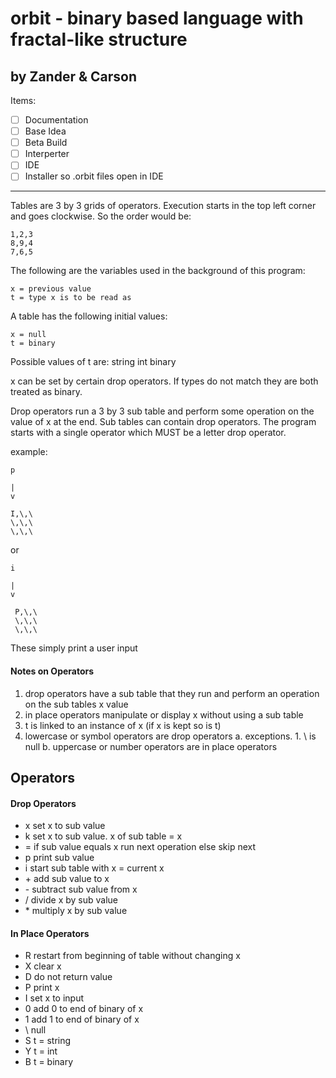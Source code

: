 # orbit - binary based language with fractal-like structure
## by Zander & Carson

Items:
- [ ] Documentation 
- [ ] Base Idea
- [ ] Beta Build
- [ ] Interperter
- [ ] IDE
- [ ] Installer so .orbit files open in IDE

***

Tables are 3 by 3 grids of operators. Execution starts in the top left corner and goes clockwise.
So the order would be:

	1,2,3
	8,9,4
	7,6,5

The following are the variables used in the background of this program:

	x = previous value
	t = type x is to be read as

A table has the following initial values:

	x = null
	t = binary

Possible values of t are:
string
int
binary

x can be set by certain drop operators.
If types do not match they are both treated as binary.

Drop operators run a 3 by 3 sub table and perform some operation on the value of x at the end.
Sub tables can contain drop operators. The program starts with a single operator which MUST
be a letter drop operator.

example:

	p
	
	|
	v
  
 	I,\,\
  	\,\,\
  	\,\,\
  
or 

	i
	
	|
	v
  
 	 P,\,\
 	 \,\,\
 	 \,\,\

These simply print a user input

#### Notes on Operators
1. drop operators have a sub table that they run and perform an operation on the sub tables x value
2. in place operators manipulate or display x without using a sub table
3. t is linked to an instance of x (if x is kept so is t)
4. lowercase or symbol operators are drop operators
	a. exceptions.
		1. \ is null
	b. uppercase or number operators are in place operators

## Operators 

#### Drop Operators

- x	set x to sub value
- k	set x to sub value. x of sub table = x
- =	if sub value equals x run next operation else skip next
- p	print sub value
- i	start sub table with x = current x
- \+	add sub value to x
- \-	subtract sub value from x
- /	divide x by sub value
- \*	multiply x by sub value

#### In Place Operators

- R	restart from beginning of table without changing x
- X	clear x
- D	do not return value
- P	print x
- I	set x to input
- 0	add 0 to end of binary of x
- 1	add 1 to end of binary of x
- \ 	null
- S	t = string
- Y	t = int
- B	t = binary

